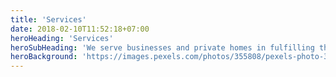 ```yaml
---
title: 'Services'
date: 2018-02-10T11:52:18+07:00
heroHeading: 'Services'
heroSubHeading: 'We serve businesses and private homes in fulfilling their water quality needs'
heroBackground: 'https://images.pexels.com/photos/355808/pexels-photo-355808.jpeg?auto=compress&cs=tinysrgb&w=1260&h=750&dpr=1'
---
```

